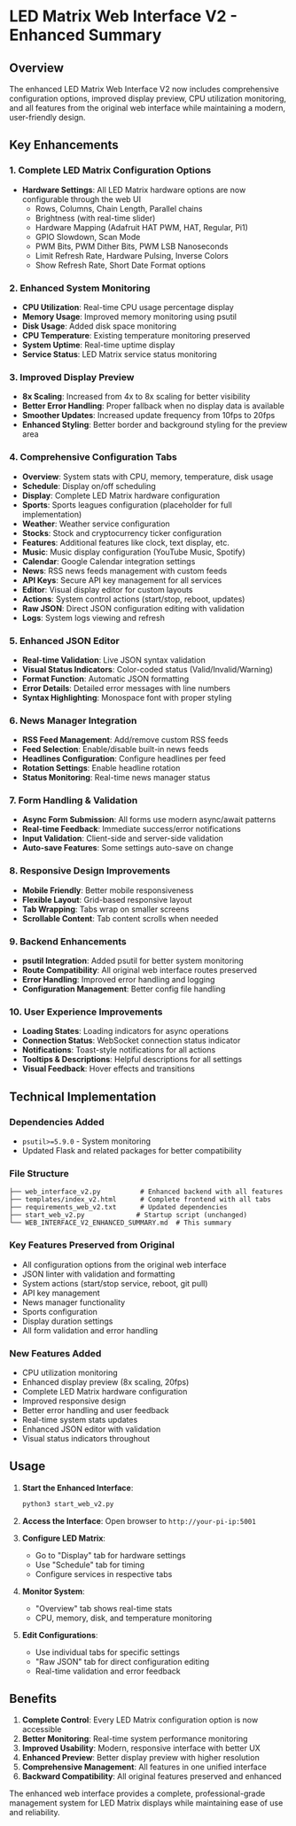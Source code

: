 # LED Matrix Web Interface V2 - Enhanced Summary

## Overview
The enhanced LED Matrix Web Interface V2 now includes comprehensive configuration options, improved display preview, CPU utilization monitoring, and all features from the original web interface while maintaining a modern, user-friendly design.

## Key Enhancements

### 1. Complete LED Matrix Configuration Options
- **Hardware Settings**: All LED Matrix hardware options are now configurable through the web UI
  - Rows, Columns, Chain Length, Parallel chains
  - Brightness (with real-time slider)
  - Hardware Mapping (Adafruit HAT PWM, HAT, Regular, Pi1)
  - GPIO Slowdown, Scan Mode
  - PWM Bits, PWM Dither Bits, PWM LSB Nanoseconds
  - Limit Refresh Rate, Hardware Pulsing, Inverse Colors
  - Show Refresh Rate, Short Date Format options

### 2. Enhanced System Monitoring
- **CPU Utilization**: Real-time CPU usage percentage display
- **Memory Usage**: Improved memory monitoring using psutil
- **Disk Usage**: Added disk space monitoring
- **CPU Temperature**: Existing temperature monitoring preserved
- **System Uptime**: Real-time uptime display
- **Service Status**: LED Matrix service status monitoring

### 3. Improved Display Preview
- **8x Scaling**: Increased from 4x to 8x scaling for better visibility
- **Better Error Handling**: Proper fallback when no display data is available
- **Smoother Updates**: Increased update frequency from 10fps to 20fps
- **Enhanced Styling**: Better border and background styling for the preview area

### 4. Comprehensive Configuration Tabs
- **Overview**: System stats with CPU, memory, temperature, disk usage
- **Schedule**: Display on/off scheduling
- **Display**: Complete LED Matrix hardware configuration
- **Sports**: Sports leagues configuration (placeholder for full implementation)
- **Weather**: Weather service configuration
- **Stocks**: Stock and cryptocurrency ticker configuration
- **Features**: Additional features like clock, text display, etc.
- **Music**: Music display configuration (YouTube Music, Spotify)
- **Calendar**: Google Calendar integration settings
- **News**: RSS news feeds management with custom feeds
- **API Keys**: Secure API key management for all services
- **Editor**: Visual display editor for custom layouts
- **Actions**: System control actions (start/stop, reboot, updates)
- **Raw JSON**: Direct JSON configuration editing with validation
- **Logs**: System logs viewing and refresh

### 5. Enhanced JSON Editor
- **Real-time Validation**: Live JSON syntax validation
- **Visual Status Indicators**: Color-coded status (Valid/Invalid/Warning)
- **Format Function**: Automatic JSON formatting
- **Error Details**: Detailed error messages with line numbers
- **Syntax Highlighting**: Monospace font with proper styling

### 6. News Manager Integration
- **RSS Feed Management**: Add/remove custom RSS feeds
- **Feed Selection**: Enable/disable built-in news feeds
- **Headlines Configuration**: Configure headlines per feed
- **Rotation Settings**: Enable headline rotation
- **Status Monitoring**: Real-time news manager status

### 7. Form Handling & Validation
- **Async Form Submission**: All forms use modern async/await patterns
- **Real-time Feedback**: Immediate success/error notifications
- **Input Validation**: Client-side and server-side validation
- **Auto-save Features**: Some settings auto-save on change

### 8. Responsive Design Improvements
- **Mobile Friendly**: Better mobile responsiveness
- **Flexible Layout**: Grid-based responsive layout
- **Tab Wrapping**: Tabs wrap on smaller screens
- **Scrollable Content**: Tab content scrolls when needed

### 9. Backend Enhancements
- **psutil Integration**: Added psutil for better system monitoring
- **Route Compatibility**: All original web interface routes preserved
- **Error Handling**: Improved error handling and logging
- **Configuration Management**: Better config file handling

### 10. User Experience Improvements
- **Loading States**: Loading indicators for async operations
- **Connection Status**: WebSocket connection status indicator
- **Notifications**: Toast-style notifications for all actions
- **Tooltips & Descriptions**: Helpful descriptions for all settings
- **Visual Feedback**: Hover effects and transitions

## Technical Implementation

### Dependencies Added
- `psutil>=5.9.0` - System monitoring
- Updated Flask and related packages for better compatibility

### File Structure
```
├── web_interface_v2.py          # Enhanced backend with all features
├── templates/index_v2.html      # Complete frontend with all tabs
├── requirements_web_v2.txt      # Updated dependencies
├── start_web_v2.py             # Startup script (unchanged)
└── WEB_INTERFACE_V2_ENHANCED_SUMMARY.md  # This summary
```

### Key Features Preserved from Original
- All configuration options from the original web interface
- JSON linter with validation and formatting
- System actions (start/stop service, reboot, git pull)
- API key management
- News manager functionality
- Sports configuration
- Display duration settings
- All form validation and error handling

### New Features Added
- CPU utilization monitoring
- Enhanced display preview (8x scaling, 20fps)
- Complete LED Matrix hardware configuration
- Improved responsive design
- Better error handling and user feedback
- Real-time system stats updates
- Enhanced JSON editor with validation
- Visual status indicators throughout

## Usage

1. **Start the Enhanced Interface**:
   ```bash
   python3 start_web_v2.py
   ```

2. **Access the Interface**:
   Open browser to `http://your-pi-ip:5001`

3. **Configure LED Matrix**:
   - Go to "Display" tab for hardware settings
   - Use "Schedule" tab for timing
   - Configure services in respective tabs

4. **Monitor System**:
   - "Overview" tab shows real-time stats
   - CPU, memory, disk, and temperature monitoring

5. **Edit Configurations**:
   - Use individual tabs for specific settings
   - "Raw JSON" tab for direct configuration editing
   - Real-time validation and error feedback

## Benefits

1. **Complete Control**: Every LED Matrix configuration option is now accessible
2. **Better Monitoring**: Real-time system performance monitoring
3. **Improved Usability**: Modern, responsive interface with better UX
4. **Enhanced Preview**: Better display preview with higher resolution
5. **Comprehensive Management**: All features in one unified interface
6. **Backward Compatibility**: All original features preserved and enhanced

The enhanced web interface provides a complete, professional-grade management system for LED Matrix displays while maintaining ease of use and reliability.